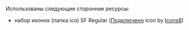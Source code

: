 Использованы следующие сторонние ресурсы:
- набор иконок (папка ico) SF Regular
    (<a target="_blank" href="https://icons8.com/icon/fdCUELgRx328/подключено">Подключено</a> icon by <a target="_blank" href="https://icons8.com">Icons8</a>)